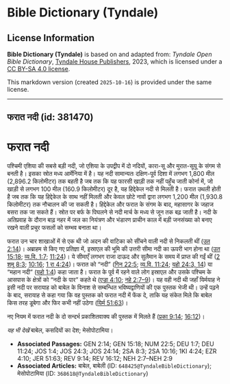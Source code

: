 # Bible Dictionary (Tyndale)

## License Information

**Bible Dictionary (Tyndale)** is based on and adapted from: _Tyndale Open Bible Dictionary_, [Tyndale House Publishers](https://tyndaleopenresources.com/), 2023, which is licensed under a [CC BY-SA 4.0 license](https://creativecommons.org/licenses/by-sa/4.0/legalcode.en).

This markdown version (created `2025-10-16`) is provided under the same license.



--------------------------------

## फरात नदी (id: 381470)

फरात नदी
========

पश्चिमी एशिया की सबसे बड़ी नदी, जो एशिया के उपद्वीप में दो नदियों, कारा\-सू और मुरात\-सूयू के संगम से बनती है। इसका स्रोत मध्य आर्मेनिया में है। यह नदी सामान्यतः दक्षिण\-पूर्व दिशा में लगभग 1,800 मील (2,896\.2 किलोमीटर) तक बहती है जब तक कि यह फारसी खाड़ी तक नहीं पहुँच जाती कोर्ना में, जो खाड़ी से लगभग 100 मील (160\.9 किलोमीटर) दूर है, यह हिद्देकेल नदी से मिलती है। फरात उथली होती है जब तक कि यह हिद्देकेल के साथ नहीं मिलती और केवल छोटे नावों द्वारा लगभग 1,200 मील (1,930\.8 किलोमीटर) तक नौचालन की जा सकती है। हिद्देकेल और फरात के संगम के बाद, महासागर के जहाज बसरा तक जा सकते हैं। स्रोत पर बर्फ के पिघलने से नदी मार्च के मध्य से जून तक बढ़ जाती है। नदी के अतिप्रवाह के दौरान बाढ़ नहर में जल का नियंत्रण और भंडारण प्राचीन काल में बड़ी जनसंख्या को बनाए रखने वाली प्रचुर फसलों को सम्भव बनाता था।

फरात उन चार शाखाओं में से एक थी जो अदन की वाटिका को सींचने वाली नदी से निकलती थीं ([उत 2:14](https://ref.ly/Gen2:14))। अब्राहम से किए गए प्रतिज्ञा में, इस्राएल की भूमि की उत्तरी सीमा नदी का ऊपरी भाग होना था ([उत 15:18](https://ref.ly/Gen15:18); [व्य.वि. 1:7](https://ref.ly/Deut1:7); [11:24](https://ref.ly/Deut11:24))। ये सीमाएँ लगभग राजा दाऊद और सुलैमान के समय में प्राप्त की गईं थीं ([2 शमू 8:3](https://ref.ly/2Sam8:3); [10:16](https://ref.ly/2Sam10:16); [1 रा 4:24](https://ref.ly/1Kgs4:24))। फरात को “नदी” ([गिन 22:5](https://ref.ly/Num22:5); [व्य.वि. 11:24](https://ref.ly/Deut11:24); [यहो 24:3, 14](https://ref.ly/Josh24:3,Josh24:14)) या “महान नदी” ([यहो 1:4](https://ref.ly/Josh1:4)) कहा जाता है। फरात के पूर्व में रहने वाले लोग इस्राएल और उसके पश्चिम के आसपास के क्षेत्रों को “नदी के पार” कहते थे ([एज्रा 4:10](https://ref.ly/Ezra4:10); [नहे 2:7–9](https://ref.ly/Neh2:7-Neh2:9))। यह वही नदी थी जहाँ यिर्मयाह ने इसी नदी पर सरायाह को बाबेल के विनाश से सम्बन्धित भविष्यद्वाणियों की एक पुस्तक भेजी थी। उन्हें पढ़ने के बाद, सरायाह से कहा गया कि वह पुस्तक को फरात नदी में फेंक दे, ताकि यह संकेत मिले कि बाबेल किस तरह डूबेगा और फिर कभी नहीं उठेगा ([यिर्म 51:63](https://ref.ly/Jer51:63))।

नए नियम में फरात नदी के दो सन्दर्भ प्रकाशितवाक्य की पुस्तक में मिलते हैं ([प्रका 9:14](https://ref.ly/Rev9:14); [16:12](https://ref.ly/Rev16:12))।

*यह भी देखें* बाबेल, कसदियों का देश; मेसोपोटामिया।

* **Associated Passages:** GEN 2:14; GEN 15:18; NUM 22:5; DEU 1:7; DEU 11:24; JOS 1:4; JOS 24:3; JOS 24:14; 2SA 8:3; 2SA 10:16; 1KI 4:24; EZR 4:10; JER 51:63; REV 9:14; REV 16:12; NEH 2:7–NEH 2:9
* **Associated Articles:** बाबेल, बाबेली (ID: `648425@TyndaleBibleDictionary`); मेसोपोटामिया (ID: `368618@TyndaleBibleDictionary`)

